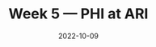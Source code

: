 ---
layout: game
title: Week 5 — PHI at ARI
season: 2022
game_id: 2022_05_PHI_ARI
week: 5
date: 2022-10-09
home_team: ARI
away_team: PHI
final_home: 17
final_away: 20
pbp_url: /assets/data/pbp/2022/2022_05_PHI_ARI.csv.gz
---